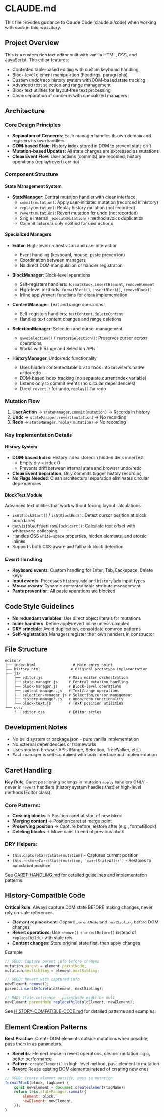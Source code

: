 # CLAUDE.md

This file provides guidance to Claude Code (claude.ai/code) when working with code in this repository.

## Project Overview

This is a custom rich text editor built with vanilla HTML, CSS, and JavaScript. The editor features:

- Contenteditable-based editing with custom keyboard handling
- Block-level element manipulation (headings, paragraphs)
- Custom undo/redo history system with DOM-based state tracking
- Advanced text selection and range management
- Block text utilities for layout-free text processing
- Clean separation of concerns with specialized managers

## Architecture

### Core Design Principles

- **Separation of Concerns**: Each manager handles its own domain and registers its own handlers
- **DOM-based State**: History index stored in DOM to prevent state drift
- **Mutation-based Updates**: All state changes are expressed as mutations
- **Clean Event Flow**: User actions (commits) are recorded, history operations (replay/revert) are not

### Component Structure

#### State Management System

- **StateManager**: Central mutation handler with clean interface
  - `commit(mutation)`: Apply user-initiated mutation (recorded in history)
  - `replay(mutation)`: Replay history mutation (not recorded)
  - `revert(mutation)`: Revert mutation for undo (not recorded)
  - Single internal `_executeMutation()` method avoids duplication
  - Commit listeners only notified for user actions

#### Specialized Managers

- **Editor**: High-level orchestration and user interaction
  - Event handling (keyboard, mouse, paste prevention)
  - Coordination between managers
  - No direct DOM manipulation or handler registration

- **BlockManager**: Block-level operations
  - Self-registers handlers: `formatBlock`, `insertElement`, `removeElement`
  - High-level methods: `formatBlock()`, `insertBlock()`, `removeBlock()`
  - Inline apply/revert functions for clean implementation

- **ContentManager**: Text and range operations
  - Self-registers handlers: `textContent`, `deleteContent`
  - Handles text content changes and range deletions

- **SelectionManager**: Selection and cursor management
  - `saveSelection()` / `restoreSelection()`: Preserves cursor across operations
  - Works with Range and Selection APIs

- **HistoryManager**: Undo/redo functionality
  - Uses hidden contenteditable div to hook into browser's native undo/redo
  - DOM-based index tracking (no separate currentIndex variable)
  - Listens only to commit events (no circular dependencies)
  - Direct `revert()` for undo, `replay()` for redo

### Mutation Flow

1. **User Action** → `stateManager.commit(mutation)` → Records in history
2. **Undo** → `stateManager.revert(mutation)` → No recording
3. **Redo** → `stateManager.replay(mutation)` → No recording

### Key Implementation Details

#### History System

- **DOM-based Index**: History index stored in hidden div's innerText
  - Empty div = index 0
  - Prevents drift between internal state and browser undo/redo
- **Clean Event Separation**: Only commits trigger history recording
- **No Flags Needed**: Clean architectural separation eliminates circular dependencies

#### BlockText Module

Advanced text utilities that work without forcing layout calculations:
- `isAtBlockStart()` / `isAtBlockEnd()`: Detect cursor position at block boundaries
- `getVisibleOffsetFromBlockStart()`: Calculate text offset with whitespace collapsing
- Handles CSS `white-space` properties, hidden elements, and atomic inlines
- Supports both CSS-aware and fallback block detection

### Event Handling

- **Keyboard events**: Custom handling for Enter, Tab, Backspace, Delete keys
- **Input events**: Processes `historyUndo` and `historyRedo` input types
- **Mouse events**: Dynamic contenteditable attribute management
- **Paste prevention**: All paste operations are blocked

## Code Style Guidelines

- **No redundant variables**: Use direct object literals for mutations
- **Inline handlers**: Define apply/revert inline unless complex
- **DRY principle**: Avoid duplication, consolidate common patterns
- **Self-registration**: Managers register their own handlers in constructor

## File Structure

```
editor/
├── index.html                 # Main entry point
├── history.html              # Original prototype implementation
├── js/
│   ├── editor.js            # Main editor orchestration
│   ├── state-manager.js     # Central mutation handling
│   ├── block-manager.js     # Block-level operations
│   ├── content-manager.js   # Text/range operations
│   ├── selection-manager.js # Selection/cursor management
│   ├── history-manager.js   # Undo/redo functionality
│   └── block-text.js        # Text position utilities
└── css/
    └── editor.css           # Editor styles
```

## Development Notes

- No build system or package.json - pure vanilla implementation
- No external dependencies or frameworks
- Uses modern browser APIs (Range, Selection, TreeWalker, etc.)
- Each manager is self-contained with both interface and implementation

## Caret Handling

**Key Rule**: Caret positioning belongs in mutation `apply` handlers ONLY - never in `revert` handlers (history system handles that) or high-level methods (Editor class).

### Core Patterns:
- **Creating blocks** → Position caret at start of new block
- **Merging content** → Position caret at merge point  
- **Preserving position** → Capture before, restore after (e.g., formatBlock)
- **Deleting blocks** → Move caret to end of previous block

### DRY Helpers:
- `this.captureCaretState(mutation)` - Captures current position
- `this.restoreCaretState(mutation, 'caretStateAfter')` - Restores to calculated position

See [CARET-HANDLING.md](./CARET-HANDLING.md) for detailed guidelines and implementation patterns.

## History-Compatible Code

**Critical Rule**: Always capture DOM state BEFORE making changes, never rely on stale references.

- **Element replacement**: Capture `parentNode` and `nextSibling` before DOM changes
- **Revert operations**: Use `remove()` + `insertBefore()` instead of `replaceChild()` with stale refs
- **Content changes**: Store original state first, then apply changes

Example:
```javascript
// GOOD: Capture parent info before changes
mutation.parent = element.parentNode;
mutation.nextSibling = element.nextSibling;

// GOOD: Revert with captured info
newElement.remove();
parent.insertBefore(oldElement, nextSibling);

// BAD: Stale reference - parentNode might be null
newElement.parentNode.replaceChild(oldElement, newElement);
```

See [HISTORY-COMPATIBLE-CODE.md](./HISTORY-COMPATIBLE-CODE.md) for detailed patterns and examples.

## Element Creation Patterns

**Best Practice**: Create DOM elements outside mutations when possible, pass them in as parameters.

- **Benefits**: Element reuse in revert operations, cleaner mutation logic, better performance
- **Pattern**: `createElement()` in high-level method, pass element to mutation
- **Revert**: Reuse existing DOM elements instead of creating new ones

```javascript
// GOOD: Create element outside, pass to mutation
formatBlock(block, tagName) {
    const newElement = document.createElement(tagName);
    return this.stateManager.commit({
        element: block,
        newElement: newElement,
    });
}
```